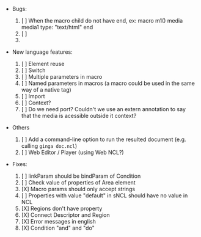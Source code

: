 * Bugs:
   1. [ ] When the macro child do not have end, ex:
      macro m1()
         media media1
            type: "text/html"
      end
   2. [ ]
   3. 
   
* New language features:
   1. [ ] Element reuse
   2. [ ] Switch
   3. [ ] Multiple parameters in macro
   4. [ ] Named parameters in macros (a macro could be used in the same way of a native tag)
   5. [ ] Import
   6. [ ] Context?
   7. [ ] Do we need port? Couldn't we use an extern annotation to say that the media is acessible outside it context?

* Others
   1. [ ] Add a command-line option to run the resulted document (e.g. calling `ginga doc.ncl`)
   2. [ ] Web Editor / Player (using Web NCL?)
   
* Fixes:
   1. [ ] linkParam should be bindParam of Condition
   2. [ ] Check value of properties of Area element
   3. [X] Macro params should only accept strings
   4. [ ] Properties with value "default" in sNCL should have no value in NCL
   5. [X] Regions don't have property
   6. [X] Connect Descriptor and Region
   7. [X] Error messages in english
   8. [X] Condition "and" and "do"

